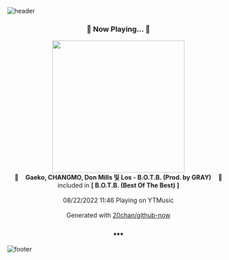 ![header](https://capsule-render.vercel.app/api?type=wave&height=170&section=header&text=Hi.%20I'm%20SHIFT&fontColor=090707&fontAlignX=45&fontAlignY=65&fontSize=100)

<h3 align="center">🎵 Now Playing... 🎵</h3>
<p align="center">
  <a href="https://music.youtube.com/watch?v=lqNcTWUn-v4">
    <img width="300" src="https://lh3.googleusercontent.com/wJPmD0IXmdK6f2QRs9ttXhvmy8z7jR5CiP9TfI64R5EOK9SrKLXSHnjke06tn0xQRqGuIytJEHrRLfSItA">
  </a>
  <br>
  🎵&nbsp&nbsp&nbsp <b>Gaeko, CHANGMO, Don Mills 및 Los - B.O.T.B. (Prod. by GRAY)</b> &nbsp&nbsp&nbsp🎵
  <br>
  included in <b>[ B.O.T.B. (Best Of The Best) ]</b>
  
  <br />
  <br />
  08/22/2022 11:46 Playing on YTMusic
  <br />
  <br />
  Generated with <a href="https://github.com/20chan/github-now">20chan/github-now</a>
</p>

<h3 align="center">•••</h3>

![footer](https://capsule-render.vercel.app/api?type=wave&height=150&section=footer)
